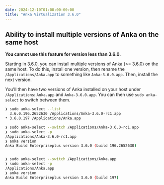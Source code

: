```yaml
---
date: 2024-12-10T01:00:00-00:00
title: "Anka Virtualization 3.6.0"
---
```


## Ability to install multiple versions of Anka on the same host

**You cannot use this feature for version less than 3.6.0.**

Starting in 3.6.0, you can install multiple versions of Anka (>= 3.6.0) on the same host. To do this, install one version, then rename the `/Applications/Anka.app` to something like `Anka-3.6.0.app`. Then, install the next version.

You'll then have two versions of Anka installed on your host under `/Applications`: `Anka.app` and `Anka-3.6.0.app`. You can then use `sudo anka-select` to switch between them.

```bash
❯ sudo anka-select --list
  3.6.0.196.2652630	/Applications/Anka-3.6.0-rc1.app
* 3.6.0.197	/Applications/Anka.app

❯ sudo anka-select --switch /Applications/Anka-3.6.0-rc1.app
❯ sudo anka-select -p
/Applications/Anka-3.6.0-rc1.app
❯ anka version
Anka Build Enterpriseplus version 3.6.0 (build 196.2652630)


❯ sudo anka-select --switch /Applications/Anka.app
❯ sudo anka-select -p
/Applications/Anka.app
❯ anka version
Anka Build Enterpriseplus version 3.6.0 (build 197)
```


